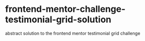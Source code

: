 # frontend-mentor-challenge-testimonial-grid-solution
abstract solution to the frontend mentor testimonial grid challenge
